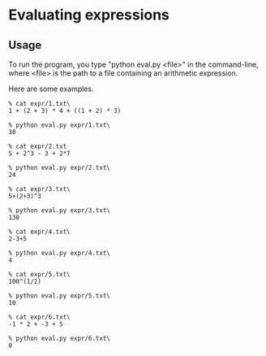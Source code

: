 # Evaluating expressions

## Usage

To run the program, you type "python eval.py \<file\>" in the command-line, where \<file\> is the path to a file containing an arithmetic expression.

Here are some examples.

    % cat expr/1.txt\
    1 + (2 + 3) * 4 + ((1 + 2) * 3)

    % python eval.py expr/1.txt\
    30

    % cat expr/2.txt            
    5 + 2^3 - 3 + 2*7

    % python eval.py expr/2.txt\
    24

    % cat expr/3.txt\
    5+(2+3)^3

    % python eval.py expr/3.txt\
    130

    % cat expr/4.txt\
    2-3+5

    % python eval.py expr/4.txt\
    4

    % cat expr/5.txt\
    100^(1/2)

    % python eval.py expr/5.txt\
    10

    % cat expr/6.txt\
    -1 * 2 + -3 + 5

    % python eval.py expr/6.txt\
    0
